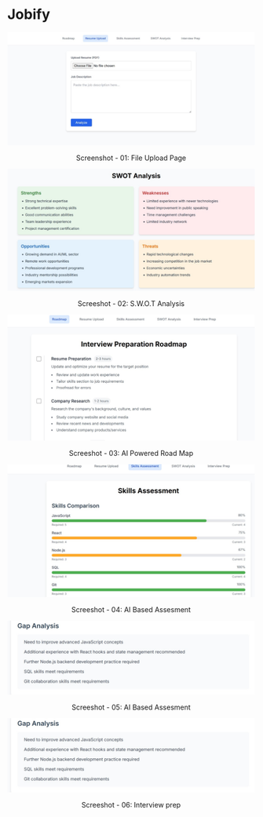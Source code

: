 # Jobify

![Alt text](images/1.jpg)
<p align="center">Screenshot - 01: File Upload Page</p>

![Alt text](images/5.jpg)
<p align="center">Screeshot - 02: S.W.O.T Analysis</p>

![Alt text](images/2.jpg)
<p align="center">Screeshot - 03: AI Powered Road Map</p>


![Alt text](images/3.jpg)
<p align="center">Screeshot - 04: AI Based Assesment</p>

![Alt text](images/4.jpg)
<p align="center">Screeshot - 05: AI Based Assesment</p>

![Alt text](images/4.jpg)
<p align="center">Screeshot - 06: Interview prep</p>
